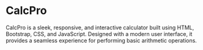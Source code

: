 # CalcPro
CalcPro is a sleek, responsive, and interactive calculator built using HTML, Bootstrap, CSS, and JavaScript. Designed with a modern user interface, it provides a seamless experience for performing basic arithmetic operations.
